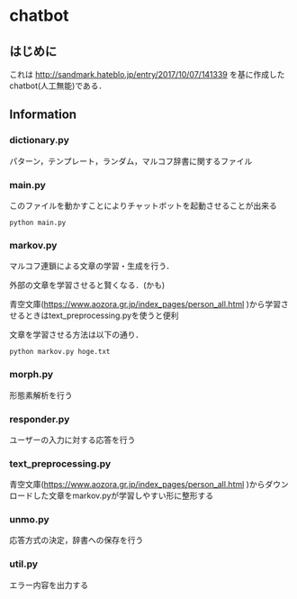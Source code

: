 # chatbot
## はじめに
これは http://sandmark.hateblo.jp/entry/2017/10/07/141339 を基に作成したchatbot(人工無能)である．

## Information
### dictionary.py
パターン，テンプレート，ランダム，マルコフ辞書に関するファイル
### main.py
このファイルを動かすことによりチャットボットを起動させることが出来る
```
python main.py
```
### markov.py
マルコフ連鎖による文章の学習・生成を行う．

外部の文章を学習させると賢くなる．(かも)

青空文庫(https://www.aozora.gr.jp/index_pages/person_all.html )から学習させるときはtext_preprocessing.pyを使うと便利

文章を学習させる方法は以下の通り．
```
python markov.py hoge.txt
```
### morph.py
形態素解析を行う
### responder.py
ユーザーの入力に対する応答を行う
### text_preprocessing.py
青空文庫(https://www.aozora.gr.jp/index_pages/person_all.html )からダウンロードした文章をmarkov.pyが学習しやすい形に整形する
### unmo.py
応答方式の決定，辞書への保存を行う
### util.py
エラー内容を出力する
